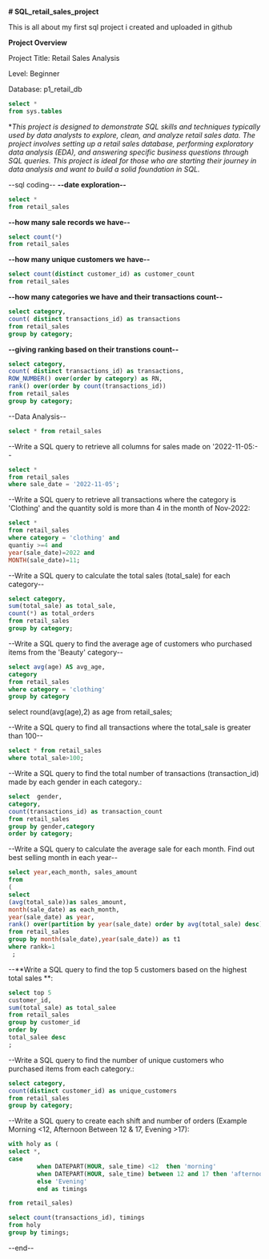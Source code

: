 **# SQL_retail_sales_project**

This is all about my first sql project i created and uploaded in github

**Project Overview**

Project Title: Retail Sales Analysis

Level: Beginner

Database: p1_retail_db
```sql
select *
from sys.tables
```

**This project is designed to demonstrate SQL skills and techniques typically used by data analysts to explore, clean, and analyze retail sales data. The project involves setting up a retail sales database, performing exploratory data analysis (EDA), and answering specific business questions through SQL queries. This project is ideal for those who are starting their journey in data analysis and want to build a solid foundation in SQL.*

--sql coding--
**--date exploration--**

```sql
select * 
from retail_sales
```

**--how many sale records  we have--**
```sql
select count(*) 
from retail_sales
```

**--how many unique customers we have--**
```sql
select count(distinct customer_id) as customer_count 
from retail_sales
```

**--how many categories we have and their transactions count--**
```sql
select category, 
count( distinct transactions_id) as transactions
from retail_sales
group by category;
```

**--giving ranking based on their transtions count--**
```sql
select category, 
count( distinct transactions_id) as transactions,
ROW_NUMBER() over(order by category) as RN,
rank() over(order by count(transactions_id))
from retail_sales
group by category;
```


--Data Analysis--
```sql
select * from retail_sales
```

--Write a SQL query to retrieve all columns for sales made on '2022-11-05:--
```sql
select * 
from retail_sales
where sale_date = '2022-11-05';
```

--Write a SQL query to retrieve all transactions where the category is 'Clothing' and the quantity sold is more than 4 in the month of Nov-2022:
```sql
select * 
from retail_sales
where category = 'clothing' and
quantiy >=4 and 
year(sale_date)=2022 and 
MONTH(sale_date)=11;
```


--Write a SQL query to calculate the total sales (total_sale) for each category--
```sql
select category, 
sum(total_sale) as total_sale,
count(*) as total_orders
from retail_sales
group by category;
```


--Write a SQL query to find the average age of customers who purchased items from the 'Beauty' category--
```sql
select avg(age) AS avg_age, 
category
from retail_sales
where category = 'clothing'
group by category
```


select round(avg(age),2) as age
from retail_sales;

--Write a SQL query to find all transactions where the total_sale is greater than 100--
```sql
select * from retail_sales
where total_sale>100;
```


--Write a SQL query to find the total number of transactions (transaction_id) made by each gender in each category.:

```sql
select  gender,
category,
count(transactions_id) as transaction_count
from retail_sales
group by gender,category
order by category;
```


--Write a SQL query to calculate the average sale for each month. Find out best selling month in each year--

```sql
select year,each_month, sales_amount
from
(
select 
(avg(total_sale))as sales_amount,
month(sale_date) as each_month, 
year(sale_date) as year,
rank() over(partition by year(sale_date) order by avg(total_sale) desc) as rankk
from retail_sales
group by month(sale_date),year(sale_date)) as t1
where rankk=1
 ;
```


 --**Write a SQL query to find the top 5 customers based on the highest total sales **:
```sql
select top 5
customer_id,
sum(total_sale) as total_salee
from retail_sales
group by customer_id
order by 
total_salee desc
;
```


--Write a SQL query to find the number of unique customers who purchased items from each category.:
```sql
select category, 
count(distinct customer_id) as unique_customers
from retail_sales
group by category;
```


--Write a SQL query to create each shift and number of orders (Example Morning <12, Afternoon Between 12 & 17, Evening >17):
```sql
with holy as (
select *,
case
		when DATEPART(HOUR, sale_time) <12  then 'morning'
		when DATEPART(HOUR, sale_time) between 12 and 17 then 'afternoon'
		else 'Evening'
		end as timings

from retail_sales)

select count(transactions_id), timings
from holy 
group by timings;
```


--end--
